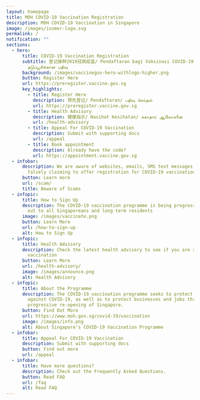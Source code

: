 ```yaml
---
layout: homepage
title: MOH COVID-19 Vaccination Registration
description: MOH COVID-19 Vaccination in Singapore
image: /images/isomer-logo.svg
permalink: /
notification: ""
sections:
  - hero:
      title: COVID-19 Vaccination Registration
      subtitle: 登记接种2019冠病疫苗/ Pendaftaran bagi Vaksinasi COVID-19/ கொவிட்-19
        தடுப்பூசிக்கான பதிவு
      background: /images/vaccinegov-hero-withlogo-higher.png
      button: Register Here
      url: https://preregister.vaccine.gov.sg
      key_highlights:
        - title: Register Here
          description: 预先登记/ Pendaftaran/ பதிவு செய்தல்
          url: https://preregister.vaccine.gov.sg
        - title: Health Advisory
          description: 健康指示/ Nasihat Kesihatan/ சுகாதார ஆலோசனை
          url: /health-advisory
        - title: Appeal For COVID-19 Vaccination
          description: Submit with supporting docs
          url: /appeal
        - title: Book appointment
          description: Already have the code?
          url: https://appointment.vaccine.gov.sg
  - infobar:
      description: We are aware of websites, emails, SMS text messages and phone calls
        falsely claiming to offer registration for COVID-19 vaccination
      button: Learn more
      url: /scam/
      title: Beware of Scams
  - infopic:
      title: How to Sign Up
      description: The COVID-19 vaccination programme is being progressively rolled
        out to all Singaporeans and long term residents
      image: /images/vaccinate.png
      button: Learn More
      url: /how-to-sign-up
      alt: How to Sign Up
  - infopic:
      title: Health Advisory
      description: Check the latest health advisory to see if you are suitable for the
        vaccination
      button: Learn More
      url: /health-advisory/
      image: /images/announce.png
      alt: Health Advisory
  - infopic:
      title: About the Programme
      description: The COVID-19 vaccination programme seeks to protect Singaporeans
        against COVID-19, as well as to protect businesses and jobs through the
        progressive re-opening of Singapore.
      button: Find Out More
      url: https://www.moh.gov.sg/covid-19/vaccination
      image: /images/info.png
      alt: About Singapore's COVID-19 Vaccination Programme
  - infobar:
      title: Appeal For COVID-19 Vaccination
      description: Submit with supporting docs
      button: Find out more
      url: /appeal
  - infobar:
      title: Have more questions?
      description: Check out the Frequently Asked Questions.
      button: Read FAQ
      url: /faq
      alt: Read FAQ
---
```

